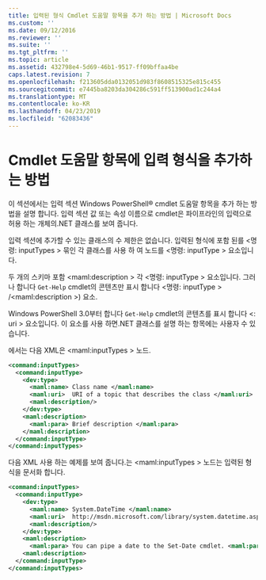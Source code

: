 ```yaml
---
title: 입력된 형식 Cmdlet 도움말 항목을 추가 하는 방법 | Microsoft Docs
ms.custom: ''
ms.date: 09/12/2016
ms.reviewer: ''
ms.suite: ''
ms.tgt_pltfrm: ''
ms.topic: article
ms.assetid: 432798e4-5d69-46b1-9517-ff09bffaa4be
caps.latest.revision: 7
ms.openlocfilehash: f213605dda0132051d983f8608515325e815c455
ms.sourcegitcommit: e7445ba8203da304286c591ff513900ad1c244a4
ms.translationtype: MT
ms.contentlocale: ko-KR
ms.lasthandoff: 04/23/2019
ms.locfileid: "62083436"
---
```

# <a name="how-to-add-input-types-to-a-cmdlet-help-topic"></a>Cmdlet 도움말 항목에 입력 형식을 추가하는 방법

이 섹션에서는 입력 섹션 Windows PowerShell® cmdlet 도움말 항목을 추가 하는 방법을 설명 합니다. 입력 섹션 값 또는 속성 이름으로 cmdlet은 파이프라인의 입력으로 허용 하는 개체의.NET 클래스를 보여 줍니다.

입력 섹션에 추가할 수 있는 클래스의 수 제한은 없습니다. 입력된 형식에 포함 된를 \<명령: inputTypes > 묶인 각 클래스를 사용 하 여 노드를 \<명령: inputType > 요소입니다.

두 개의 스키마 포함 \<maml:description > 각 \<명령: inputType > 요소입니다. 그러나 합니다 `Get-Help` cmdlet의 콘텐츠만 표시 합니다 \<명령: inputType > /\<maml:description >) 요소.

Windows PowerShell 3.0부터 합니다 `Get-Help` cmdlet의 콘텐츠를 표시 합니다 \<: uri > 요소입니다. 이 요소를 사용 하면.NET 클래스를 설명 하는 항목에는 사용자 수 있습니다.

에서는 다음 XML은 \<maml:inputTypes > 노드.

```xml
<command:inputTypes>
  <command:inputType>
    <dev:type>
      <maml:name> Class name </maml:name>
      <maml:uri>  URI of a topic that describes the class </maml:uri>
      <maml:description/>
    </dev:type>
    <maml:description>
      <maml:para> Brief description </maml:para>
    </maml:description>
  </command:inputType>
</command:inputTypes>
```

다음 XML 사용 하는 예제를 보여 줍니다.는 \<maml:inputTypes > 노드는 입력된 형식을 문서화 합니다.

```xml
<command:inputTypes>
  <command:inputType>
    <dev:type>
      <maml:name> System.DateTime </maml:name>
      <maml:uri>  http://msdn.microsoft.com/library/system.datetime.aspx </maml:uri>
      <maml:description/>
    </dev:type>
    <maml:description>
      <maml:para> You can pipe a date to the Set-Date cmdlet. <maml:para>
    <maml:description>
  </command:inputType>
</command:inputTypes>
```